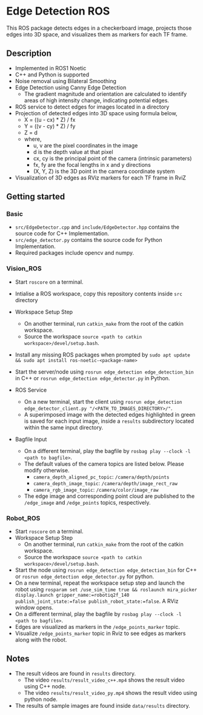 # Edge Detection ROS
This ROS package detects edges in a checkerboard image, projects those edges into 3D space, and visualizes them as markers for each TF frame. 

## Description
- Implemented in ROS1 Noetic
- C++ and Python is supported
- Noise removal using Bilateral Smoothing
- Edge Detection using Canny Edge Detection
    - The gradient magnitude and orientation are calculated to identify areas of high intensity change, indicating potential edges.
- ROS service to detect edges for images located in a directory
- Projection of detected edges into 3D space using formula below,
    - X = ((u - cx) * Z) / fx
    - Y = ((v - cy) * Z) / fy
    - Z = d
    - where,
        - u, v are the pixel coordinates in the image
        - d is the depth value at that pixel
        - cx, cy is the principal point of the camera (intrinsic parameters)
        - fx, fy are the focal lengths in x and y directions
        - (X, Y, Z) is the 3D point in the camera coordinate system
- Visualization of 3D edges as RViz markers for each TF frame in RviZ

## Getting started

### Basic
- `src/EdgeDetector.cpp` and `include/EdgeDetector.hpp` contains the source code for C++ Implementation.
- `src/edge_detector.py` contains the source code for Python Implementation.
- Required packages include opencv and numpy.

### Vision_ROS
- Start `roscore` on a terminal.
- Intialise a ROS workspace, copy this repository contents inside `src` directory
- Workspace Setup Step
    - On another terminal, run `catkin_make` from the root of the catkin workspace.
    - Source the workspace `source <path to catkin workspace>/devel/setup.bash`.
- Install any missing ROS packages when prompted by `sudo apt update && sudo apt install ros-noetic-<package-name>`
- Start the server/node using `rosrun edge_detection edge_detection_bin` in C++ or `rosrun edge_detection edge_detector.py` in Python.

- ROS Service
    - On a new terminal, start the client using `rosrun edge_detection edge_detector_client.py "/<PATH_TO_IMAGES_DIRECTORY>/"`.
    - A superimposed image with the detected edges highlighted in green is saved for each input image, inside a `results` subdirectory located within the same input directory.

- Bagfile Input
    - On a different terminal, play the bagfile by `rosbag play --clock -l <path to bagfile>`.
    - The default values of the camera topics are listed below. Please modify otherwise.
        - `camera_depth_aligned_pc_topic`: `/camera/depth/points`
        - `camera_depth_image_topic`: `/camera/depth/image_rect_raw`
        - `camera_rgb_image_topic`: `/camera/color/image_raw`
    - The edge image and corresponding point cloud are published to the `/edge_image` and `/edge_points` topics, respectively.

### Robot_ROS
- Start `roscore` on a terminal.
- Workspace Setup Step
    - On another terminal, run `catkin_make` from the root of the catkin workspace.
    - Source the workspace `source <path to catkin workspace>/devel/setup.bash`.
- Start the node using `rosrun edge_detection edge_detection_bin` for C++ or `rosrun edge_detection edge_detector.py` for python.
- On a new terminal, repeat the workspace setup step and launch the robot using `rosparam set /use_sim_time true && roslaunch mira_picker display.launch gripper_name:=robotiq2f_140 publish_joint_state:=false publish_robot_state:=false`. A RViz window opens.
- On a different terminal, play the bagfile by `rosbag play --clock -l <path to bagfile>`.
- Edges are visualized as markers in the `/edge_points_marker` topic. 
- Visualize `/edge_points_marker` topic in Rviz to see edges as markers along with the robot.

## Notes
- The result videos are found in `results` directory.
    - The video `results/result_video_c++.mp4` shows the result video using C++ node. 
    - The video `results/result_video_py.mp4` shows the result video using python node. 
- The results of sample images are found inside `data/results` directory.
